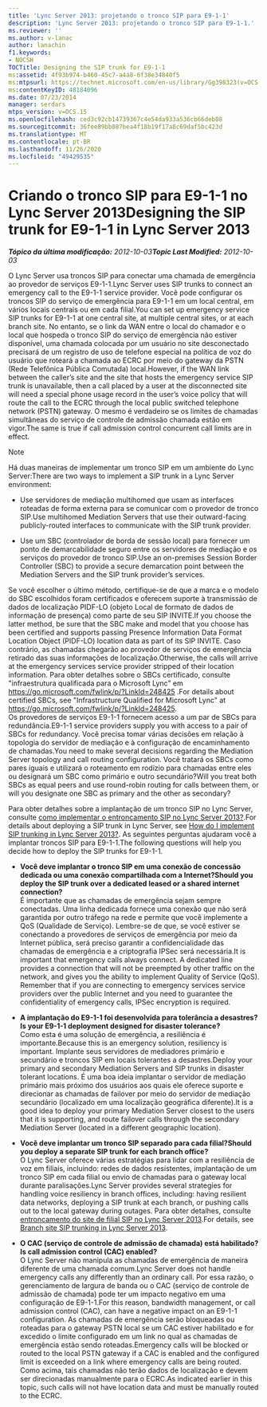 ```yaml
---
title: 'Lync Server 2013: projetando o tronco SIP para E9-1-1'
description: 'Lync Server 2013: projetando o tronco SIP para E9-1-1.'
ms.reviewer: ''
ms.author: v-lanac
author: lanachin
f1.keywords:
- NOCSH
TOCTitle: Designing the SIP trunk for E9-1-1
ms:assetid: 4f93b974-b460-45c7-a4a8-6f38e34840f5
ms:mtpsurl: https://technet.microsoft.com/en-us/library/Gg398323(v=OCS.15)
ms:contentKeyID: 48184096
ms.date: 07/23/2014
manager: serdars
mtps_version: v=OCS.15
ms.openlocfilehash: ced3c92cb14739367c4e54da933a536cb66deb08
ms.sourcegitcommit: 36fee89bb887bea4f18b19f17a8c69daf5bc423d
ms.translationtype: MT
ms.contentlocale: pt-BR
ms.lasthandoff: 11/26/2020
ms.locfileid: "49429535"
---
```

# <a name="designing-the-sip-trunk-for-e9-1-1-in-lync-server-2013"></a><span data-ttu-id="dcd63-103">Criando o tronco SIP para E9-1-1 no Lync Server 2013</span><span class="sxs-lookup"><span data-stu-id="dcd63-103">Designing the SIP trunk for E9-1-1 in Lync Server 2013</span></span>

<div data-xmlns="http://www.w3.org/1999/xhtml">

<div class="topic" data-xmlns="http://www.w3.org/1999/xhtml" data-msxsl="urn:schemas-microsoft-com:xslt" data-cs="https://msdn.microsoft.com/">

<div data-asp="https://msdn2.microsoft.com/asp">



</div>

<div id="mainSection">

<div id="mainBody"><span data-ttu-id="dcd63-104">

<span> </span></span><span class="sxs-lookup"><span data-stu-id="dcd63-104">

<span> </span></span></span>

<span data-ttu-id="dcd63-105">_**Tópico da última modificação:** 2012-10-03_</span><span class="sxs-lookup"><span data-stu-id="dcd63-105">_**Topic Last Modified:** 2012-10-03_</span></span>

<span data-ttu-id="dcd63-106">O Lync Server usa troncos SIP para conectar uma chamada de emergência ao provedor de serviços E9-1-1.</span><span class="sxs-lookup"><span data-stu-id="dcd63-106">Lync Server uses SIP trunks to connect an emergency call to the E9-1-1 service provider.</span></span> <span data-ttu-id="dcd63-107">Você pode configurar os troncos SIP do serviço de emergência para E9-1-1 em um local central, em vários locais centrais ou em cada filial.</span><span class="sxs-lookup"><span data-stu-id="dcd63-107">You can set up emergency service SIP trunks for E9-1-1 at one central site, at multiple central sites, or at each branch site.</span></span> <span data-ttu-id="dcd63-108">No entanto, se o link da WAN entre o local do chamador e o local que hospeda o tronco SIP do serviço de emergência não estiver disponível, uma chamada colocada por um usuário no site desconectado precisará de um registro de uso de telefone especial na política de voz do usuário que roteará a chamada ao ECRC por meio do gateway da PSTN (Rede Telefônica Pública Comutada) local.</span><span class="sxs-lookup"><span data-stu-id="dcd63-108">However, if the WAN link between the caller’s site and the site that hosts the emergency service SIP trunk is unavailable, then a call placed by a user at the disconnected site will need a special phone usage record in the user’s voice policy that will route the call to the ECRC through the local public switched telephone network (PSTN) gateway.</span></span> <span data-ttu-id="dcd63-109">O mesmo é verdadeiro se os limites de chamadas simultâneas do serviço de controle de admissão chamada estão em vigor.</span><span class="sxs-lookup"><span data-stu-id="dcd63-109">The same is true if call admission control concurrent call limits are in effect.</span></span>

<div>


> [!NOTE]  
> <span data-ttu-id="dcd63-110">Há duas maneiras de implementar um tronco SIP em um ambiente do Lync Server:</span><span class="sxs-lookup"><span data-stu-id="dcd63-110">There are two ways to implement a SIP trunk in a Lync Server environment:</span></span> 
> <UL>
> <LI>
> <P><span data-ttu-id="dcd63-111">Use servidores de mediação multihomed que usam as interfaces roteadas de forma externa para se comunicar com o provedor de tronco SIP.</span><span class="sxs-lookup"><span data-stu-id="dcd63-111">Use multihomed Mediation Servers that use their outward-facing publicly-routed interfaces to communicate with the SIP trunk provider.</span></span></P>
> <LI>
> <P><span data-ttu-id="dcd63-112">Use um SBC (controlador de borda de sessão local) para fornecer um ponto de demarcabilidade seguro entre os servidores de mediação e os serviços do provedor de tronco SIP.</span><span class="sxs-lookup"><span data-stu-id="dcd63-112">Use an on-premises Session Border Controller (SBC) to provide a secure demarcation point between the Mediation Servers and the SIP trunk provider’s services.</span></span></P></LI></UL><span data-ttu-id="dcd63-113">Se você escolher o último método, certifique-se de que a marca e o modelo do SBC escolhidos foram certificados e oferecem suporte à transmissão de dados de localização PIDF-LO (objeto Local de formato de dados de informação de presença) como parte de seu SIP INVITE.</span><span class="sxs-lookup"><span data-stu-id="dcd63-113">If you choose the latter method, be sure that the SBC make and model that you choose has been certified and supports passing Presence Information Data Format Location Object (PIDF-LO) location data as part of its SIP INVITE.</span></span> <span data-ttu-id="dcd63-114">Caso contrário, as chamadas chegarão ao provedor de serviços de emergência retirado das suas informações de localização.</span><span class="sxs-lookup"><span data-stu-id="dcd63-114">Otherwise, the calls will arrive at the emergency services service provider stripped of their location information.</span></span> <span data-ttu-id="dcd63-115">Para obter detalhes sobre o SBCs certificado, consulte "infraestrutura qualificada para o Microsoft Lync" em <A href="https://go.microsoft.com/fwlink/p/?linkid=248425">https://go.microsoft.com/fwlink/p/?LinkId=248425</A> .</span><span class="sxs-lookup"><span data-stu-id="dcd63-115">For details about certified SBCs, see "Infrastructure Qualified for Microsoft Lync" at <A href="https://go.microsoft.com/fwlink/p/?linkid=248425">https://go.microsoft.com/fwlink/p/?LinkId=248425</A>.</span></span><BR><span data-ttu-id="dcd63-116">Os provedores de serviços E9-1-1 fornecem acesso a um par de SBCs para redundância.</span><span class="sxs-lookup"><span data-stu-id="dcd63-116">E9-1-1 service providers supply you with access to a pair of SBCs for redundancy.</span></span> <span data-ttu-id="dcd63-117">Você precisa tomar várias decisões em relação à topologia do servidor de mediação e à configuração de encaminhamento de chamadas.</span><span class="sxs-lookup"><span data-stu-id="dcd63-117">You need to make several decisions regarding the Mediation Server topology and call routing configuration.</span></span> <span data-ttu-id="dcd63-118">Você tratará os SBCs como pares iguais e utilizará o roteamento em rodízio para chamadas entre eles ou designará um SBC como primário e outro secundário?</span><span class="sxs-lookup"><span data-stu-id="dcd63-118">Will you treat both SBCs as equal peers and use round-robin routing for calls between them, or will you designate one SBC as primary and the other as secondary?</span></span>



</div>

<span data-ttu-id="dcd63-119">Para obter detalhes sobre a implantação de um tronco SIP no Lync Server, consulte [como implementar o entroncamento SIP no Lync Server 2013?](lync-server-2013-how-do-i-implement-sip-trunking.md).</span><span class="sxs-lookup"><span data-stu-id="dcd63-119">For details about deploying a SIP trunk in Lync Server, see [How do I implement SIP trunking in Lync Server 2013?](lync-server-2013-how-do-i-implement-sip-trunking.md).</span></span> <span data-ttu-id="dcd63-120">As seguintes perguntas ajudaram você a implantar troncos SIP para E9-1-1.</span><span class="sxs-lookup"><span data-stu-id="dcd63-120">The following questions will help you decide how to deploy the SIP trunks for E9-1-1.</span></span>

  - <span data-ttu-id="dcd63-121">**Você deve implantar o tronco SIP em uma conexão de concessão dedicada ou uma conexão compartilhada com a Internet?**</span><span class="sxs-lookup"><span data-stu-id="dcd63-121">**Should you deploy the SIP trunk over a dedicated leased or a shared internet connection?**</span></span>  
    <span data-ttu-id="dcd63-p105">É importante que as chamadas de emergência sejam sempre conectadas. Uma linha dedicada fornece uma conexão que não será garantida por outro tráfego na rede e permite que você implemente a QoS (Qualidade de Serviço). Lembre-se de que, se você estiver se conectando a provedores de serviços de emergência por meio da Internet pública, será preciso garantir a confidencialidade das chamadas de emergência e a criptografia IPSec será necessária.</span><span class="sxs-lookup"><span data-stu-id="dcd63-p105">It is important that emergency calls always connect. A dedicated line provides a connection that will not be preempted by other traffic on the network, and gives you the ability to implement Quality of Service (QoS). Remember that if you are connecting to emergency services service providers over the public Internet and you need to guarantee the confidentiality of emergency calls, IPSec encryption is required.</span></span>

<!-- end list -->

  - <span data-ttu-id="dcd63-125">**A implantação do E9-1-1 foi desenvolvida para tolerância a desastres?**</span><span class="sxs-lookup"><span data-stu-id="dcd63-125">**Is your E9-1-1 deployment designed for disaster tolerance?**</span></span>  
    <span data-ttu-id="dcd63-126">Como esta é uma solução de emergência, a resiliência é importante.</span><span class="sxs-lookup"><span data-stu-id="dcd63-126">Because this is an emergency solution, resiliency is important.</span></span> <span data-ttu-id="dcd63-127">Implante seus servidores de mediadores primário e secundário e troncos SIP em locais tolerantes a desastres.</span><span class="sxs-lookup"><span data-stu-id="dcd63-127">Deploy your primary and secondary Mediation Servers and SIP trunks in disaster tolerant locations.</span></span> <span data-ttu-id="dcd63-128">É uma boa ideia implantar o servidor de mediação primário mais próximo dos usuários aos quais ele oferece suporte e direcionar as chamadas de failover por meio do servidor de mediação secundário (localizado em uma localização geográfica diferente).</span><span class="sxs-lookup"><span data-stu-id="dcd63-128">It is a good idea to deploy your primary Mediation Server closest to the users that it is supporting, and route failover calls through the secondary Mediation Server (located in a different geographic location).</span></span>

<!-- end list -->

  - <span data-ttu-id="dcd63-129">**Você deve implantar um tronco SIP separado para cada filial?**</span><span class="sxs-lookup"><span data-stu-id="dcd63-129">**Should you deploy a separate SIP trunk for each branch office?**</span></span>  
    <span data-ttu-id="dcd63-130">O Lync Server oferece várias estratégias para lidar com a resiliência de voz em filiais, incluindo: redes de dados resistentes, implantação de um tronco SIP em cada filial ou envio de chamadas para o gateway local durante paralisações.</span><span class="sxs-lookup"><span data-stu-id="dcd63-130">Lync Server provides several strategies for handling voice resiliency in branch offices, including: having resilient data networks, deploying a SIP trunk at each branch, or pushing calls out to the local gateway during outages.</span></span> <span data-ttu-id="dcd63-131">Para obter detalhes, consulte [entroncamento do site de filial SIP no Lync Server 2013](lync-server-2013-branch-site-sip-trunking.md).</span><span class="sxs-lookup"><span data-stu-id="dcd63-131">For details, see [Branch site SIP trunking in Lync Server 2013](lync-server-2013-branch-site-sip-trunking.md).</span></span>

<!-- end list -->

  - <span data-ttu-id="dcd63-132">**O CAC (serviço de controle de admissão de chamada) está habilitado?**</span><span class="sxs-lookup"><span data-stu-id="dcd63-132">**Is call admission control (CAC) enabled?**</span></span>  
    <span data-ttu-id="dcd63-133">O Lync Server não manipula as chamadas de emergência de maneira diferente de uma chamada comum.</span><span class="sxs-lookup"><span data-stu-id="dcd63-133">Lync Server does not handle emergency calls any differently than an ordinary call.</span></span> <span data-ttu-id="dcd63-134">Por essa razão, o gerenciamento de largura de banda ou o CAC (serviço de controle de admissão de chamada) pode ter um impacto negativo em uma configuração de E9-1-1.</span><span class="sxs-lookup"><span data-stu-id="dcd63-134">For this reason, bandwidth management, or call admission control (CAC), can have a negative impact on an E9-1-1 configuration.</span></span> <span data-ttu-id="dcd63-135">As chamadas de emergência serão bloqueadas ou roteadas para o gateway PSTN local se um CAC estiver habilitado e for excedido o limite configurado em um link no qual as chamadas de emergência estão sendo roteadas.</span><span class="sxs-lookup"><span data-stu-id="dcd63-135">Emergency calls will be blocked or routed to the local PSTN gateway if a CAC is enabled and the configured limit is exceeded on a link where emergency calls are being routed.</span></span> <span data-ttu-id="dcd63-136">Como acima, tais chamadas não terão dados de localização e devem ser direcionadas manualmente para o ECRC.</span><span class="sxs-lookup"><span data-stu-id="dcd63-136">As indicated earlier in this topic, such calls will not have location data and must be manually routed to the ECRC.</span></span>

<span data-ttu-id="dcd63-137"></div>

<span> </span>

</div>

</div>

</span><span class="sxs-lookup"><span data-stu-id="dcd63-137"></div>

<span> </span>

</div>

</div>

</span></span></div>

